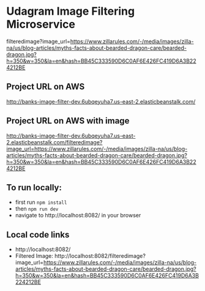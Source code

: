 # Udagram Image Filtering Microservice

filteredimage?image_url=https://www.zillarules.com/-/media/images/zilla-na/us/blog-articles/myths-facts-about-bearded-dragon-care/bearded-dragon.jpg?h=350&w=350&la=en&hash=BB45C333590D6C0AF6E426FC419D6A3B224212BE

## Project URL on AWS

http://banks-image-filter-dev.6ubqeyuha7.us-east-2.elasticbeanstalk.com/

## Project URL on AWS with image

http://banks-image-filter-dev.6ubqeyuha7.us-east-2.elasticbeanstalk.com/filteredimage?image_url=https://www.zillarules.com/-/media/images/zilla-na/us/blog-articles/myths-facts-about-bearded-dragon-care/bearded-dragon.jpg?h=350&w=350&la=en&hash=BB45C333590D6C0AF6E426FC419D6A3B224212BE

## To run locally:
- first run  <code>npm install</code>
- then <code>npm run dev</code>
- navigate to http://localhost:8082/ in your browser

## Local code links
- http://localhost:8082/
- Filtered Image: http://localhost:8082/filteredimage?image_url=https://www.zillarules.com/-/media/images/zilla-na/us/blog-articles/myths-facts-about-bearded-dragon-care/bearded-dragon.jpg?h=350&w=350&la=en&hash=BB45C333590D6C0AF6E426FC419D6A3B224212BE
